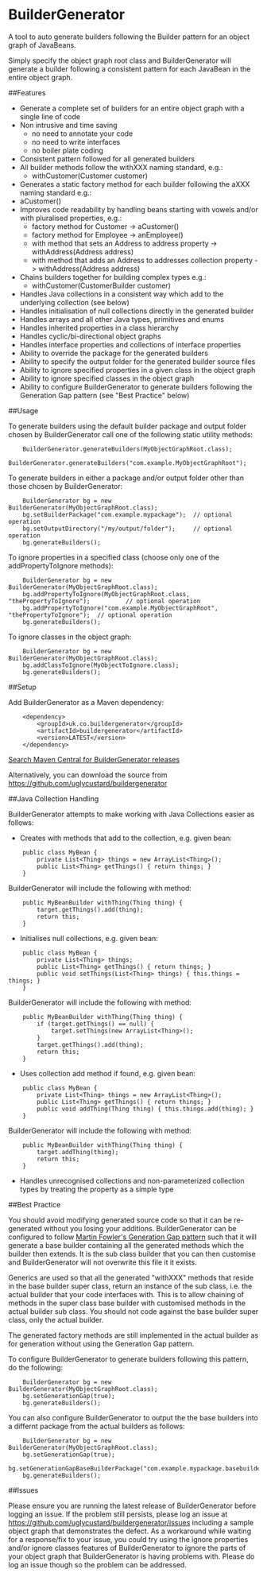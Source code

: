 BuilderGenerator
================

A tool to auto generate builders following the Builder pattern for an object graph of JavaBeans.

Simply specify the object graph root class and BuilderGenerator will generate a builder following a 
consistent pattern for each JavaBean in the entire object graph.

##Features

- Generate a complete set of builders for an entire object graph with a single line of code
- Non intrusive and time saving 
  - no need to annotate your code
  - no need to write interfaces
  - no boiler plate coding 
- Consistent pattern followed for all generated builders
- All builder methods follow the withXXX naming standard, e.g.: 
  - withCustomer(Customer customer)
- Generates a static factory method for each builder following the aXXX naming standard e.g.: 
 - aCustomer()
- Improves code readability by handling beans starting with vowels and/or with pluralised properties, e.g.: 
  - factory method for Customer -> aCustomer()
  - factory method for Employee -> anEmployee()
  - with method that sets an Address to address property -> withAddress(Address address)
  - with method that adds an Address to addresses collection property -> withAddress(Address address)
- Chains builders together for building complex types e.g.:
  - withCustomer(CustomerBuilder customer)
- Handles Java collections in a consistent way which add to the underlying collection (see below)
- Handles initialisation of null collections directly in the generated builder
- Handles arrays and all other Java types, primitives and enums
- Handles inherited properties in a class hierarchy
- Handles cyclic/bi-directional object graphs
- Handles interface properties and collections of interface properties
- Ability to override the package for the generated builders
- Ability to specify the output folder for the generated builder source files
- Ability to ignore specified properties in a given class in the object graph
- Ability to ignore specified classes in the object graph
- Ability to configure BuilderGenerator to generate builders following the Generation Gap pattern (see "Best Practice" below)

##Usage

To generate builders using the default builder package and output folder chosen by BuilderGenerator call one of the following static utility methods:

```
    BuilderGenerator.generateBuilders(MyObjectGraphRoot.class);
    BuilderGenerator.generateBuilders("com.example.MyObjectGraphRoot");
```

To generate builders in either a package and/or output folder other than those chosen by BuilderGenerator:

```
    BuilderGenerator bg = new BuilderGenerator(MyObjectGraphRoot.class);
    bg.setBuilderPackage("com.example.mypackage");  // optional operation
    bg.setOutputDirectory("/my/output/folder");     // optional operation
    bg.generateBuilders();
```

To ignore properties in a specified class (choose only one of the addPropertyToIgnore methods):

```
    BuilderGenerator bg = new BuilderGenerator(MyObjectGraphRoot.class);
    bg.addPropertyToIgnore(MyObjectGraphRoot.class, "thePropertyToIgnore");          // optional operation
    bg.addPropertyToIgnore("com.example.MyObjectGraphRoot", "thePropertyToIgnore");  // optional operation
    bg.generateBuilders();
```

To ignore classes in the object graph:

```
    BuilderGenerator bg = new BuilderGenerator(MyObjectGraphRoot.class);
    bg.addClassToIgnore(MyObjectToIgnore.class);
    bg.generateBuilders();
```

##Setup

Add BuilderGenerator as a Maven dependency:

```
    <dependency>
        <groupId>uk.co.buildergenerator</groupId>
        <artifactId>buildergenerator</artifactId>
        <version>LATEST</version>
    </dependency>
```
[Search Maven Central for BuilderGenerator releases](http://search.maven.org/#search%7Cga%7C1%7Cuk.co.buildergenerator.buildergenerator)

Alternatively, you can download the source from https://github.com/uglycustard/buildergenerator

##Java Collection Handling

BuilderGenerator attempts to make working with Java Collections easier as follows:

- Creates with methods that add to the collection, e.g. given bean:
```
    public class MyBean {
        private List<Thing> things = new ArrayList<Thing>();
        public List<Thing> getThings() { return things; }
    }
```
  BuilderGenerator will include the following with method:
```
    public MyBeanBuilder withThing(Thing thing) {
        target.getThings().add(thing);
        return this;
    }
```
- Initialises null collections, e.g. given bean:
```
    public class MyBean {
        private List<Thing> things;
        public List<Thing> getThings() { return things; }
        public void setThings(List<Thing> things) { this.things = things; }
    }
```
  BuilderGenerator will include the following with method:
```
    public MyBeanBuilder withThing(Thing thing) {
        if (target.getThings() == null) {
            target.setThings(new ArrayList<Thing>();
        }
        target.getThings().add(thing);
        return this;
    }
```
- Uses collection add method if found, e.g. given bean:
```
    public class MyBean {
        private List<Thing> things = new ArrayList<Thing>();
        public List<Thing> getThings() { return things; }
        public void addThing(Thing thing) { this.things.add(thing); }
    }
```
  BuilderGenerator will include the following with method:
```
    public MyBeanBuilder withThing(Thing thing) {
        target.addThing(thing);
        return this;
    }
```
- Handles unrecognised collections and non-parameterized collection types by treating the property as a simple type

##Best Practice

You should avoid modifying generated source code so that it can be re-generated without you losing your additions.
BuilderGenerator can be configured to follow [Martin Fowler's Generation Gap pattern](http://martinfowler.com/dslCatalog/generationGap.html)
such that it will generate a base builder containing all the generated methods which the builder then extends.  It is the sub class builder
that you can then customise and BuilderGenerator will not overwrite this file it it exists.

Generics are used so that all the generated "withXXX" methods that reside in the base builder super class, return an instance of the sub class, i.e. the actual builder
that your code interfaces with.  This is to allow chaining of methods in the super class base builder with customised methods in the actual builder sub class.
You should not code against the base builder super class, only the actual builder.

The generated factory methods are still implemented in the actual builder as for generation without using the Generation Gap pattern.

To configure BuilderGenerator to generate builders following this pattern, do the following:

```
    BuilderGenerator bg = new BuilderGenerator(MyObjectGraphRoot.class);
    bg.setGenerationGap(true);
    bg.generateBuilders();
``` 

You can also configure BuilderGenerator to output the the base builders into a differnt package from the actual builders as follows:

```
    BuilderGenerator bg = new BuilderGenerator(MyObjectGraphRoot.class);
    bg.setGenerationGap(true);
    bg.setGenerationGapBaseBuilderPackage("com.example.mypackage.basebuilders");
    bg.generateBuilders();
``` 


##Issues

Please ensure you are running the latest release of BuilderGenerator before logging an issue.
If the problem still persists, please log an issue at https://github.com/uglycustard/buildergenerator/issues including a sample object graph that demonstrates the defect.
As a workaround while waiting for a response/fix to your issue, you could try using the ignore properties and/or ignore classes features of BuilderGenerator to ignore the
parts of your object graph that BuilderGenerator is having problems with.  Please do log an issue though so the problem can be addressed.
